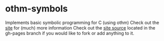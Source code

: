 # othm-symbols
Implements basic symbolic programming for C (using othm)
Check out the [site](http://othm-org.github.io/othm-symbols) for (much) more information
Check out the [site source](https://github.com/OTHM-ORG/othm-symbols/tree/gh-pages) located in the gh-pages branch if you would like to fork or add anything to it.
